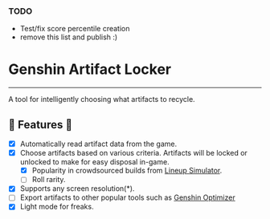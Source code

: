 ### TODO

- Test/fix score percentile creation
- remove this list and publish :)

# Genshin Artifact Locker

---

A tool for intelligently choosing what artifacts to recycle.

## 🚧 Features 🚧

- [x] Automatically read artifact data from the game.
- [x] Choose artifacts based on various criteria. Artifacts will be locked or unlocked to make for easy disposal in-game.
  - [x] Popularity in crowdsourced builds from [Lineup Simulator](https://act.hoyolab.com/ys/event/bbs-lineup-ys-sea/index.html).
  - [ ] Roll rarity.
- [x] Supports any screen resolution(\*).
- [ ] Export artifacts to other popular tools such as [Genshin Optimizer](https://frzyc.github.io/genshin-optimizer)
- [x] Light mode for freaks.

